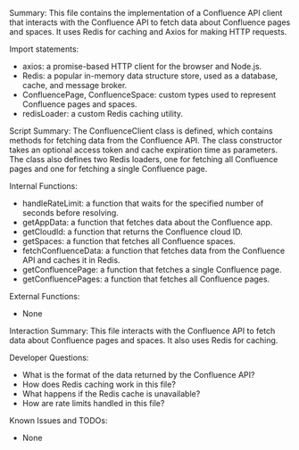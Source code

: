 Summary:
This file contains the implementation of a Confluence API client that interacts with the Confluence API to fetch data about Confluence pages and spaces. It uses Redis for caching and Axios for making HTTP requests.

Import statements:
- axios: a promise-based HTTP client for the browser and Node.js.
- Redis: a popular in-memory data structure store, used as a database, cache, and message broker.
- ConfluencePage, ConfluenceSpace: custom types used to represent Confluence pages and spaces.
- redisLoader: a custom Redis caching utility.

Script Summary:
The ConfluenceClient class is defined, which contains methods for fetching data from the Confluence API. The class constructor takes an optional access token and cache expiration time as parameters. The class also defines two Redis loaders, one for fetching all Confluence pages and one for fetching a single Confluence page.

Internal Functions:
- handleRateLimit: a function that waits for the specified number of seconds before resolving.
- getAppData: a function that fetches data about the Confluence app.
- getCloudId: a function that returns the Confluence cloud ID.
- getSpaces: a function that fetches all Confluence spaces.
- fetchConfluenceData: a function that fetches data from the Confluence API and caches it in Redis.
- getConfluencePage: a function that fetches a single Confluence page.
- getConfluencePages: a function that fetches all Confluence pages.

External Functions:
- None

Interaction Summary:
This file interacts with the Confluence API to fetch data about Confluence pages and spaces. It also uses Redis for caching.

Developer Questions:
- What is the format of the data returned by the Confluence API?
- How does Redis caching work in this file?
- What happens if the Redis cache is unavailable?
- How are rate limits handled in this file?

Known Issues and TODOs:
- None